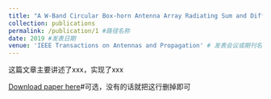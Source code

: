 ```yaml
---
title: "A W-Band Circular Box-horn Antenna Array Radiating Sum and Difference Beams with Suppressed Sidelobe" # 文章题目
collection: publications
permalink: /publication/1 #路径名称
date: 2019 #发表日期
venue: 'IEEE Transactions on Antennas and Propagation' # 发表会议或期刊名称
---
```


这篇文章主要讲述了xxx，实现了xxx


[Download paper here](http://academicpages.github.io/files/paper1.pdf)#可选，没有的话就把这行删掉即可
